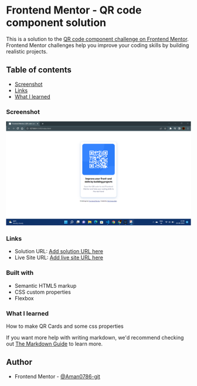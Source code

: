 # Frontend Mentor - QR code component solution

This is a solution to the [QR code component challenge on Frontend Mentor](https://www.frontendmentor.io/challenges/qr-code-component-iux_sIO_H).
 Frontend Mentor challenges help you improve your coding skills by building realistic projects. 

## Table of contents

  - [Screenshot](#screenshot)
  - [Links](#links)
  - [What I learned](#what-i-learned)



### Screenshot

![](./SS.png)


### Links

- Solution URL: [Add solution URL here](https://your-solution-url.com)
- Live Site URL: [Add live site URL here](https://your-live-site-url.com)


### Built with

- Semantic HTML5 markup
- CSS custom properties
- Flexbox


### What I learned

How to make QR Cards and some css properties

If you want more help with writing markdown, we'd recommend checking out [The Markdown Guide](https://www.markdownguide.org/) to learn more.

## Author

- Frontend Mentor - [@Aman0786-git](https://www.frontendmentor.io/profile/Aman0786-git)


